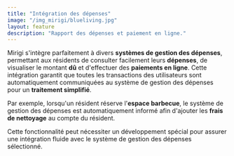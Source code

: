 ```yaml
---
title: "Intégration des dépenses"
image: "/img_mirigi/blueliving.jpg"
layout: feature
description: "Rapport des dépenses et paiement en ligne."
---
```


Mirigi s'intègre parfaitement à divers **systèmes de gestion des dépenses**, permettant aux résidents de consulter facilement leurs **dépenses**, de visualiser le montant **dû** et d'effectuer des **paiements en ligne**. Cette intégration garantit que toutes les transactions des utilisateurs sont automatiquement communiquées au système de gestion des dépenses pour un **traitement simplifié**.

Par exemple, lorsqu'un résident réserve l'**espace barbecue**, le système de gestion des dépenses est automatiquement informé afin d'ajouter les **frais de nettoyage** au compte du résident. 

Cette fonctionnalité peut nécessiter un développement spécial pour assurer une intégration fluide avec le système de gestion des dépenses sélectionné.



